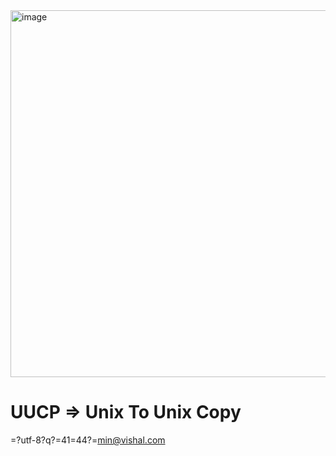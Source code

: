 <img width="1028" height="587" alt="image" src="https://github.com/user-attachments/assets/dbdf1748-5b65-4f95-b656-32c2e7b77022" />


 # UUCP => Unix To Unix Copy



=?utf-8?q?=41=44?=min@vishal.com
